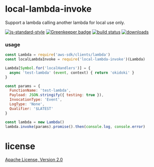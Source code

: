 # local-lambda-invoke

Support a lambda calling another lambda for local use only.

[![js-standard-style](https://img.shields.io/badge/code_style-standard-brightgreen.svg)](https://github.com/feross/standard)
[![Greenkeeper badge](https://badges.greenkeeper.io/JamesKyburz/local-lambda-invoke.svg)](https://greenkeeper.io/)
[![build status](https://api.travis-ci.org/JamesKyburz/local-lambda-invoke.svg)](https://travis-ci.org/JamesKyburz/local-lambda-invoke)
[![downloads](https://img.shields.io/npm/dm/local-lambda-invoke.svg)](https://npmjs.org/package/local-lambda-invoke)

### usage

```javascript
const Lambda = require('aws-sdk/clients/lambda')
const localLambdaInvoke = require('local-lambda-invoke')(Lambda)

Lambda[Symbol.for('localHandlers')] = {
  async 'test-lambda' (event, context) { return 'okidoki' }
}

const params = {
  FunctionName: 'test-lambda',
  Payload: JSON.stringify({ testing: true }),
  InvocationType: 'Event',
  LogType: 'None',
  Qualifier: '$LATEST'
}

const lambda = new Lambda()
lambda.invoke(params).promise().then(console.log, console.error)

```

# license

[Apache License, Version 2.0](LICENSE)

